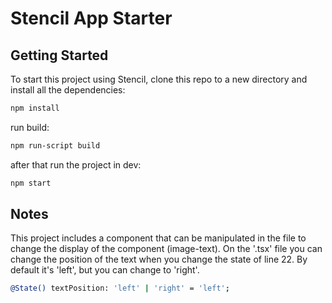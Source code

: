 # Stencil App Starter

## Getting Started

To start this project using Stencil, clone this repo to a new directory and install all the dependencies:

```bash
npm install
```

run build:

```bash
npm run-script build
```

after that run the project in dev:

```bash
npm start
```

## Notes

This project includes a component that can be manipulated in the file to change the display of the component (image-text). On the '.tsx' file you can change the position of the text when you change the state of line 22. By default it's 'left', but you can change to 'right'.

```bash
@State() textPosition: 'left' | 'right' = 'left';
```
